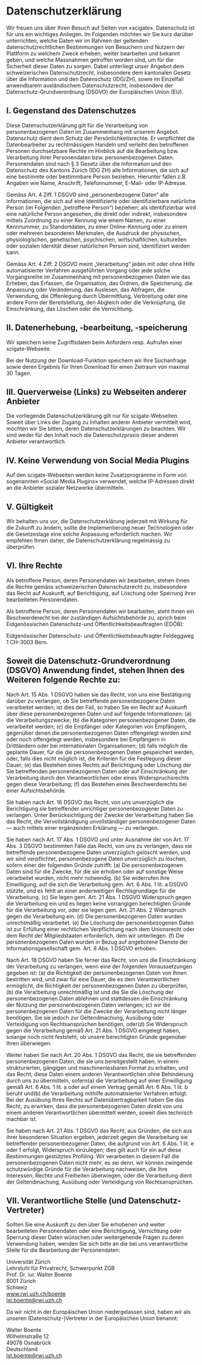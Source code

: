 # Datenschutzerklärung

Wir freuen uns über Ihren Besuch auf Seiten von «scigate». Datenschutz ist für uns ein wichtiges Anliegen. Im Folgenden möchten wir Sie kurz darüber unterrichten, welche Daten wir im Rahmen der geltenden datenschutzrechtlichen Bestimmungen von Besuchern und Nutzern der Plattform zu welchem Zweck erheben, weiter bearbeiten und bekannt geben, und welche Massnahmen getroffen worden sind, um für die Sicherheit dieser Daten zu sorgen. Dabei unterliegt unser Angebot dem schweizerischen Datenschutzrecht, insbesondere dem kantonalen Gesetz über die Information und den Datenschutz (IDG/ZH), sowie im Einzelfall anwendbarem ausländischem Datenschutzrecht, insbesondere der Datenschutz-Grundverordnung (DSGVO) der Europäischen Union (EU).

## I. Gegenstand des Datenschutzes

Diese Datenschutzerklärung gilt für die Verarbeitung von personenbezogenen Daten im Zusammenhang mit unserem Angebot. Datenschutz dient dem Schutz der Persönlichkeitsrechte. Er verpflichtet die Datenbearbeiter zu rechtmässigem Handeln und verleiht den betroffenen Personen durchsetzbare Rechte im Hinblick auf die Bearbeitung bzw. Verarbeitung ihrer Personendaten bzw. personenbezogenen Daten.
Personendaten sind nach § 3 Gesetz über die Information und den Datenschutz des Kantons Zürich (IDG ZH) alle Informationen, die sich auf eine bestimmte oder bestimmbare Person beziehen. Hierunter fallen z.B. Angaben wie Name, Anschrift, Telefonnummer, E-Mail- oder IP-Adresse.

Gemäss Art. 4 Ziff. 1 DSGVO sind „personenbezogene Daten“ alle Informationen, die sich auf eine identifizierte oder identifizierbare natürliche Person (im Folgenden „betroffene Person“) beziehen; als identifizierbar wird eine natürliche Person angesehen, die direkt oder indirekt, insbesondere mittels Zuordnung zu einer Kennung wie einem Namen, zu einer Kennnummer, zu Standortdaten, zu einer Online-Kennung oder zu einem oder mehreren besonderen Merkmalen, die Ausdruck der physischen, physiologischen, genetischen, psychischen, wirtschaftlichen, kulturellen oder sozialen Identität dieser natürlichen Person sind, identifiziert werden kann.

Gemäss Art. 4 Ziff. 2 DSGVO meint „Verarbeitung“ jeden mit oder ohne Hilfe automatisierter Verfahren ausgeführten Vorgang oder jede solche Vorgangsreihe im Zusammenhang mit personenbezogenen Daten wie das Erheben, das Erfassen, die Organisation, das Ordnen, die Speicherung, die Anpassung oder Veränderung, das Auslesen, das Abfragen, die Verwendung, die Offenlegung durch Übermittlung, Verbreitung oder eine andere Form der Bereitstellung, den Abgleich oder die Verknüpfung, die Einschränkung, das Löschen oder die Vernichtung.

## II. Datenerhebung, -bearbeitung, -speicherung

Wir speichern keine Zugriffsdaten beim Anfordern resp. Aufrufen einer scigate-Webseite.

Bei der Nutzung der Download-Funktion speichern wir Ihre Suchanfrage sowie deren Ergebnis für Ihren Download für einen Zeitraum von maximal 30 Tagen.

## III. Querverweise (Links) zu Webseiten anderer Anbieter

Die vorliegende Datenschutzerklärung gilt nur für scigate-Webseiten. Soweit über Links der Zugang zu Inhalten anderer Anbieter vermittelt wird, möchten wir Sie bitten, deren Datenschutzerklärungen zu beachten. Wir sind weder für den Inhalt noch die Datenschutzpraxis dieser anderen Anbieter verantwortlich.

## IV. Keine Verwendung von Social Media Plugins

Auf den scigate-Webseiten werden keine Zusatzprogramme in Form von sogenannten «Social Media Plugins» verwendet, welche IP-Adressen direkt an die Anbieter sozialer Netzwerke übermitteln.

## V. Gültigkeit

Wir behalten uns vor, die Datenschutzerklärung jederzeit mit Wirkung für die Zukunft zu ändern, sollte die Implementierung neuer Technologien oder die Gesetzeslage eine solche Anpassung erforderlich machen. Wir empfehlen Ihnen daher, die Datenschutzerklärung regelmässig zu überprüfen.

## VI. Ihre Rechte

Als betroffene Person, deren Personendaten wir bearbeiten, stehen ihnen die Rechte gemäss schweizerischen Datenschutzrecht zu, insbesondere das Recht auf Auskunft, auf Berichtigung, auf Löschung oder Sperrung ihrer bearbeiteten Personendaten.

Als betroffene Person, deren Personendaten wir bearbeiten, steht Ihnen ein Beschwerderecht bei der zuständigen Aufsichtsbehörde zu, sprich beim Eidgenössischen Datenschutz-und Öffentlichkeitsbeauftragten (EDÖB):

Eidgenössischer Datenschutz- und Öffentlichkeitsbeauftragter
Feldeggweg 1
CH-3003 Bern.

## Soweit die Datenschutz-Grundverordnung (DSGVO) Anwendung findet, stehen Ihnen des Weiteren folgende Rechte zu:

Nach Art. 15 Abs. 1 DSGVO haben sie das Recht, von uns eine Bestätigung darüber zu verlangen, ob Sie betreffende personenbezogene Daten verarbeitet werden; ist dies der Fall, so haben Sie ein Recht auf Auskunft über diese personenbezogenen Daten und auf folgende Informationen: (a) die Verarbeitungszwecke; (b) die Kategorien personenbezogener Daten, die verarbeitet werden; (c) die Empfänger oder Kategorien von Empfängern, gegenüber denen die personenbezogenen Daten offengelegt worden sind oder noch offengelegt werden, insbesondere bei Empfängern in Drittländern oder bei internationalen Organisationen; (d) falls möglich die geplante Dauer, für die die personenbezogenen Daten gespeichert werden, oder, falls dies nicht möglich ist, die Kriterien für die Festlegung dieser Dauer; (e) das Bestehen eines Rechts auf Berichtigung oder Löschung der Sie betreffenden personenbezogenen Daten oder auf Einschränkung der Verarbeitung durch den Verantwortlichen oder eines Widerspruchsrechts gegen diese Verarbeitung; (f) das Bestehen eines Beschwerderechts bei einer Aufsichtsbehörde.

Sie haben nach Art. 16 DSGVO das Recht, von uns unverzüglich die Berichtigung sie betreffender unrichtiger personenbezogener Daten zu verlangen. Unter Berücksichtigung der Zwecke der Verarbeitung haben Sie das Recht, die Vervollständigung unvollständiger personenbezogener Daten — auch mittels einer ergänzenden Erklärung — zu verlangen.

Sie haben nach Art. 17 Abs. 1 DSGVO und unter Ausnahme der von Art. 17 Abs. 3 DSGVO bestimmten Fälle das Recht, von uns zu verlangen, dass sie betreffende personenbezogene Daten unverzüglich gelöscht werden, und wir sind verpflichtet, personenbezogene Daten unverzüglich zu löschen, sofern einer der folgenden Gründe zutrifft: (a) Die personenbezogenen Daten sind für die Zwecke, für die sie erhoben oder auf sonstige Weise verarbeitet wurden, nicht mehr notwendig. (b) Sie widerrufen ihre Einwilligung, auf die sich die Verarbeitung gem. Art. 6 Abs. 1 lit. a DSGVO stützte, und es fehlt an einer anderweitigen Rechtsgrundlage für die Verarbeitung. (c) Sie legen gem. Art. 21 Abs. 1 DSGVO Widerspruch gegen die Verarbeitung ein und es liegen keine vorrangigen berechtigten Gründe für die Verarbeitung vor, oder sie legen gem. Art. 21 Abs. 2 Widerspruch gegen die Verarbeitung ein. (d) Die personenbezogenen Daten wurden unrechtmäßig verarbeitet. (e) Die Löschung der personenbezogenen Daten ist zur Erfüllung einer rechtlichen Verpflichtung nach dem Unionsrecht oder dem Recht der Mitgliedstaaten erforderlich, dem wir unterliegen. (f) Die personenbezogenen Daten wurden in Bezug auf angebotene Dienste der Informationsgesellschaft gem. Art. 8 Abs. 1 DSGVO erhoben.

Nach Art. 18 DSGVO haben Sie ferner das Recht, von uns die Einschränkung der Verarbeitung zu verlangen, wenn eine der folgenden Voraussetzungen gegeben ist: (a) die Richtigkeit der personenbezogenen Daten von Ihnen bestritten wird, und zwar für eine Dauer, die es dem Verantwortlichen ermöglicht, die Richtigkeit der personenbezogenen Daten zu überprüfen, (b) die Verarbeitung unrechtmäßig ist und die Sie die Löschung der personenbezogenen Daten ablehnen und stattdessen die Einschränkung der Nutzung der personenbezogenen Daten verlangen; (c) wir die personenbezogenen Daten für die Zwecke der Verarbeitung nicht länger benötigen, Sie sie jedoch zur Geltendmachung, Ausübung oder Verteidigung von Rechtsansprüchen benötigen, oder(d) Sie Widerspruch gegen die Verarbeitung gemäß Art. 21 Abs. 1 DSGVO eingelegt haben, solange noch nicht feststeht, ob unsere berechtigten Gründe gegenüber Ihren überwiegen.

Weiter haben Sie nach Art. 20 Abs. 1 DSGVO das Recht, die sie betreffenden personenbezogenen Daten, die sie uns bereitgestellt haben, in einem strukturierten, gängigen und maschinenlesbaren Format zu erhalten, und das Recht, diese Daten einem anderen Verantwortlichen ohne Behinderung durch uns zu übermitteln, sofern(a) die Verarbeitung auf einer Einwilligung gemäß Art. 6 Abs. 1 lit. a oder auf einem Vertrag gemäß Art. 6 Abs. 1 lit. b beruht und(b) die Verarbeitung mithilfe automatisierter Verfahren erfolgt. Bei der Ausübung Ihres Rechts auf Datenübertragbarkeit haben Sie das Recht, zu erwirken, dass die personenbezogenen Daten direkt von uns einem anderen Verantwortlichen übermittelt werden, soweit dies technisch machbar ist.

Sie haben nach Art. 21 Abs. 1 DSGVO das Recht, aus Gründen, die sich aus ihrer besonderen Situation ergeben, jederzeit gegen die Verarbeitung sie betreffender personenbezogener Daten, die aufgrund von Art. 6 Abs. 1 lit. e oder f erfolgt, Widerspruch einzulegen; dies gilt auch für ein auf diese Bestimmungen gestütztes Profiling. Wir verarbeiten in diesem Fall die personenbezogenen Daten nicht mehr, es sei denn, wir können zwingende schutzwürdige Gründe für die Verarbeitung nachweisen, die Ihre Interessen, Rechte und Freiheiten überwiegen, oder die Verarbeitung dient der Geltendmachung, Ausübung oder Verteidigung von Rechtsansprüchen.

## VII. Verantwortliche Stelle (und Datenschutz-Vertreter)

Sollten Sie eine Auskunft zu den über Sie erhobenen und weiter bearbeiteten Personendaten oder eine Berichtigung, Vernichtung oder Sperrung dieser Daten wünschen oder weitergehende Fragen zu deren Verwendung haben, wenden Sie sich bitte an die bei uns verantwortliche Stelle für die Bearbeitung der Personendaten:

Universität Zürich  
Lehrstuhl für Privatrecht, Schwerpunkt ZGB  
Prof. Dr. iur. Walter Boente  
8001 Zürich  
Schweiz  
www.rwi.uzh.ch/boente  
lst.boente@rwi.uzh.ch

Da wir nicht in der Europäischen Union niedergelassen sind, haben wir als unseren (Datenschutz-)Vertreter in der Europäischen Union benannt:

Walter Boente  
Wilhelmstraße 12  
49076 Osnabrück  
Deutschland  
lst.boente@rwi.uzh.ch
